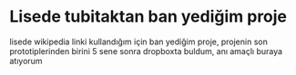 # Lisede tubitaktan ban yediğim proje

lisede wikipedia linki kullandığım için ban yediğim proje, projenin son prototiplerinden birini 5 sene sonra dropboxta buldum, anı amaçlı buraya atıyorum
